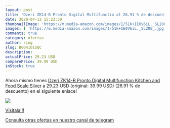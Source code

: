 ```yaml
---
layout: post
title: 'Ozeri ZK14-B Pronto Digital Multifunctio al 26.91 % de descuento'
date: 2020-04-12 15:23:50
thumbnailImage: 'https://m.media-amazon.com/images/I/51k+IE0V6iL._SL200_.jpg'
images: [ 'https://m.media-amazon.com/images/I/51k+IE0V6iL._SL200_.jpg' ]
comments: true
category: ofertas
author: ring
slug: B004101GQC
description:
actualPrice: 29.23 USD
comparePrice: 39.99 USD
inStock: true
---
```


Ahora mismo tienes [Ozeri ZK14-B Pronto Digital Multifunction Kitchen and Food Scale  Silver](https://www.amazon.com/dp/B004101GQC/?tag=redken08-20) a 29.23 USD (original: 39.99 USD) (26.91 %  de descuento) en el siguiente enlace!

[![](https://m.media-amazon.com/images/I/51k+IE0V6iL._SL200_.jpg)](https://www.amazon.com/dp/B004101GQC/?tag=redken08-20)

[Visítala!!!](https://www.amazon.com/dp/B004101GQC/?tag=redken08-20)

[Consulta otras ofertas en nuestro canal de telegram](https://t.me/s/ofertas25)
